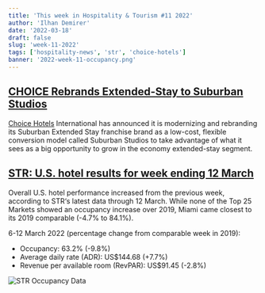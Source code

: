 ```yaml
---
title: 'This week in Hospitality & Tourism #11 2022'
author: 'Ilhan Demirer'
date: '2022-03-18'
draft: false
slug: 'week-11-2022'
tags: ['hospitality-news', 'str', 'choice-hotels']
banner: '2022-week-11-occupancy.png'
---
```


## [CHOICE Rebrands Extended-Stay to Suburban Studios](https://www.hotelsmag.com/news/choice-rebrands-extended-stay-to-suburban-studios/)

[Choice Hotels](https://www.choicehotels.com/) International has announced it is modernizing and rebranding its Suburban Extended Stay franchise brand as a low-cost, flexible conversion model called Suburban Studios to take advantage of what it sees as a big opportunity to grow in the economy extended-stay segment.

## [STR: U.S. hotel results for week ending 12 March](https://str.com/press-release/str-us-hotel-results-week-ending-12-march)

Overall U.S. hotel performance increased from the previous week, according to STR‘s latest data through 12 March. While none of the Top 25 Markets showed an occupancy increase over 2019, Miami came closest to its 2019 comparable (-4.7% to 84.1%).

6-12 March 2022 (percentage change from comparable week in 2019):

- Occupancy: 63.2% (-9.8%)
- Average daily rate (ADR): US$144.68 (+7.7%)
- Revenue per available room (RevPAR): US$91.45 (-2.8%)

![STR Occupancy Data](/images/blogimages/2022-week-11-occupancy.png)
